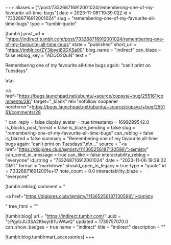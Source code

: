 +++
aliases = ["/post/733268716912001024/remembering-one-of-my-favourite-all-time-bugs"]
date = 2023-11-06T19:39:02Z
id = "733268716912001024"
slug = "remembering-one-of-my-favourite-all-time-bugs"
type = "tumblr-quote"

[tumblr]
post_url = "https://indirect.tumblr.com/post/733268716912001024/remembering-one-of-my-favourite-all-time-bugs"
state = "published"
short_url = "https://tmblr.co/ZY3jbyej60DKSa00"
blog_name = "indirect"
can_blaze = false
reblog_key = "ADUO2QuN"
text = "<p>Remembering one of my favourite all-time bugs again: “can’t print on Tuesdays”</p>\n\n<p><a href=\"https://bugs.launchpad.net/ubuntu/+source/cupsys/+bug/255161/comments/28\" target=\"_blank\" rel=\"nofollow noopener noreferrer\">https://bugs.launchpad.net/ubuntu/+source/cupsys/+bug/255161/comments/28</a></p>"
can_reply = false
display_avatar = true
timestamp = 1699299542.0
is_blocks_post_format = false
is_blaze_pending = false
slug = "remembering-one-of-my-favourite-all-time-bugs"
can_reblog = false
is_blazed = false
summary = "Remembering one of my favourite all-time bugs again: “can’t print on Tuesdays”\n\n..."
source = "<a href=\"https://digipres.club/@misty/111365256187130596\">@misty</a>"
can_send_in_message = true
can_like = false
interactability_reblog = "everyone"
id_string = "733268716912001024"
date = "2023-11-06 19:39:02 GMT"
format = "markdown"
should_open_in_legacy = true
type = "quote"
id = 7.33268716912001e+17
note_count = 0.0
interactability_blaze = "everyone"

[tumblr.reblog]
comment = "<p><a href=\"https://digipres.club/@misty/111365256187130596\">@misty</a></p>"
tree_html = ""

[tumblr.blog]
url = "https://indirect.tumblr.com/"
uuid = "t:PgyUJU3SA2Klwyt81UWAwQ"
updated = 1739757070.0
can_show_badges = true
name = "indirect"
title = "indirect"
description = ""

[tumblr.blog.tumblrmart_accessories]
+++
